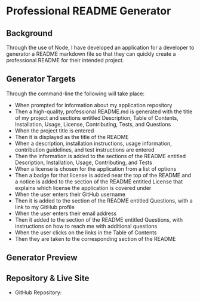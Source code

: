 # Professional README Generator

## Background
Through the use of Node, I have developed an application for a developer to generator a README markdown file so that they can quickly create a professional README for their intended project.

## Generator Targets
Through the command-line the following will take place:
- When prompted for information about my application repository
- Then a high-quality, professional README.md is generated with the title of my project and sections entitled Description, Table of Contents, Installation, Usage, License, Contributing, Tests, and Questions
- When the project title is entered
- Then it is displayed as the title of the README
- When a description, installation instructions, usage information, contribution guidelines, and test instructions are entered
-  Then the information is added to the sections of the README entitled Description, Installation, Usage, Contributing, and Tests
- When a license is chosen for the application from a list of options
- Then a badge for that license is added near the top of the README and a notice is added to the section of the README entitled License that explains which license the application is covered under
- When the user enters their GitHub username
- Then it is added to the section of the README entitled Questions, with a link to my GitHub profile
- When the user enters their email address
- Then it added to the section of the README entitled Questions, with instructions on how to reach me with additional questions
- When the user clicks on the links in the Table of Contents
- Then they are taken to the corresponding section of the README

## Generator Preview

## Repository & Live Site
- GitHub Repository: 


